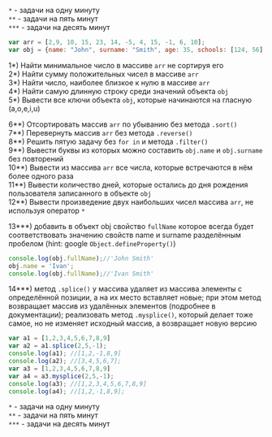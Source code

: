 `*` - задачи на одну минуту\
`**` - задачи на пять минут\
`***`  - задачи на десять минут

```js
var arr = [2,9, 10, 15, 23, 14, -5, 4, 15, -1, 6, 10];
var obj = {name: "John", surname: "Smith", age: 35, schools: [124, 56], birthday: '1983-10-23'};
```

1*) Найти минимальное число в массиве `arr` не сортируя его\
2*) Найти сумму положительных чисел в  массиве `arr`\
3*) Найти число, наиболее близкое к нулю в массиве `arr`\
4*) Найти самую длинную строку среди значений объекта `obj`\
5*) Вывести все ключи объекта `obj`, которые начинаются на гласную (a,o,e,i,u)

6**) Отсортировать массив `arr` по убыванию без метода `.sort()`\
7**) Перевернуть массив `arr` без метода `.reverse()`\
8**) Решить пятую задачу без `for in` и метода `.filter()`\
9**) Вывести буквы из которых можно составить `obj.name` и `obj.surname` без повторений\
10**) Вывести из массива `arr` все числа, которые встречаются в нём более одного раза\
11**) Вывести количество дней, которые остались до дня рождения пользователя записанного в объекте `obj`\
12**) Вывести произведение двух наибольших чисел массива `arr`, не используя оператор `*`

13***) добавить в объект obj свойство `fullName` которое всегда будет соответствовать значению свойств name и surname разделённым пробелом (hint: google `Object.defineProperty()`)

```js
console.log(obj.fullName);//'John Smith'
obj.name = 'Ivan';
console.log(obj.fullName);//'Ivan Smith'
```

14***) метод `.splice()` у массива удаляет из массива элементы с определённой позиции, а на их место вставляет новые; при этом метод возвращает массив из удалённых элементов (подробнее в документации);
реализовать метод `.mysplice()`, который делает тоже самое, но не изменяет исходный массив, а возвращает новую версию

```js
var a1 = [1,2,3,4,5,6,7,8,9]
var a2 = a1.splice(2,5,-1);
console.log(a1); //[1,2,-1,8,9]
console.log(a2); //[3,4,5,6,7];
var a3 = [1,2,3,4,5,6,7,8,9]
var a4 = a3.mysplice(2,5,-1);
console.log(a3); //[1,2,3,4,5,6,7,8,9]
console.log(a4); //[1,2,-1,8,9];
```


`*` - задачи на одну минуту\
`**` - задачи на пять минут\
`***`  - задачи на десять минут
